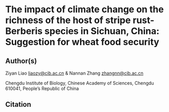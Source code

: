 # The impact of climate change on the richness of the host of stripe rust- Berberis species in Sichuan, China: Suggestion for wheat food security


## Author(s)

Ziyan Liao liaozy@cib.ac.cn & Nannan Zhang zhangnn@cib.ac.cn

Chengdu Institute of Biology, Chinese Academy of Sciences, Chengdu 610041, People’s Republic of China


## Citation

